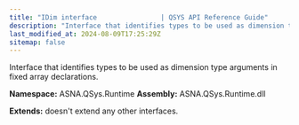 ```yaml
---
title: "IDim interface                | QSYS API Reference Guide"
description: "Interface that identifies types to be used as dimension type arguments in fixed array declarations. "
last_modified_at: 2024-08-09T17:25:29Z
sitemap: false
---
```


Interface that identifies types to be used as dimension type arguments in fixed array declarations.

**Namespace:** ASNA.QSys.Runtime
**Assembly:** ASNA.QSys.Runtime.dll

**Extends:** doesn't extend any other interfaces.
<br>
<br>
